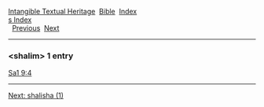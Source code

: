 [Intangible Textual Heritage](../../index)  [Bible](../index) 
[Index](index)   
[s Index](_s_)  
  [Previous](c10092)  [Next](c10094) 

------------------------------------------------------------------------

### &lt;shalim&gt; 1 entry

[Sa1 9:4](../kjv/sa1009.htm#004)  

------------------------------------------------------------------------

[Next: shalisha (1)](c10094)
